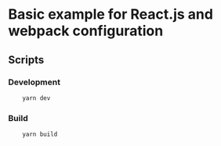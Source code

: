 # Basic example for React.js and webpack configuration

## Scripts

### Development
```bash
    yarn dev
```

### Build
```bash
    yarn build
```